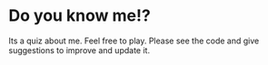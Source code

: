 # Do you know me!?
Its a quiz about me. Feel free to play. Please see the code and give suggestions to improve and update it.
